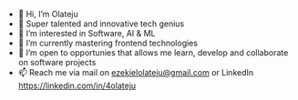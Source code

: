 - 👋 Hi, I’m Olateju
- 💞️ Super talented and innovative tech genius
- 👀 I’m interested in Software, AI & ML
- 🌱 I’m currently mastering frontend technologies
- 💞️ I’m open to opportunies that allows me learn, develop and collaborate on software projects
- 📫 Reach me via mail on ezekielolateju@gmail.com or LinkedIn https://linkedin.com/in/4olateju

<!---
teju4real/teju4real is a ✨ special ✨ repository because its `README.md` (this file) appears on your GitHub profile.
You can click the Preview link to take a look at your changes.
--->

